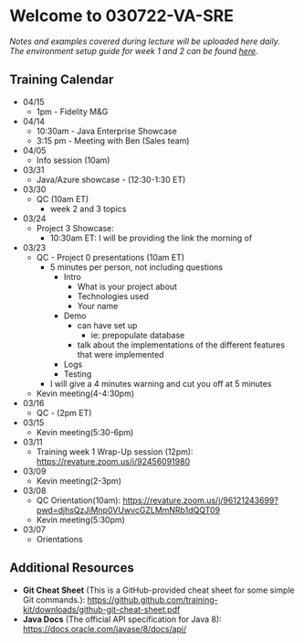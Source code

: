 # Welcome to 030722-VA-SRE

*Notes and examples covered during lecture will be uploaded here daily.  
The environment setup guide for week 1 and 2 can be found [here](https://github.com/022822-VA-SRE/notes/blob/main/setup/env_guide.md).*

## Training Calendar
* 04/15
    * 1pm - Fidelity M&G
* 04/14
    * 10:30am - Java Enterprise Showcase
    * 3:15 pm - Meeting with Ben (Sales team)
* 04/05
    * Info session (10am)
* 03/31
    * Java/Azure showcase - (12:30-1:30 ET)
* 03/30
    * QC (10am ET)
        * week 2 and 3 topics
* 03/24
    * Project 3 Showcase:
        - 10:30am ET: I will be providing the link the morning of 
* 03/23
    * QC - Project 0 presentations (10am ET)
        - 5 minutes per person, not including questions
            - Intro
                - What is your project about
                - Technologies used
                - Your name
            - Demo 
                - can have set up
                    - ie: prepopulate database
                - talk about the implementations of the different features that were implemented
            - Logs
            - Testing
        - I will give a 4 minutes warning and cut you off at 5 minutes
    * Kevin meeting(4-4:30pm)
* 03/16
    * QC - (2pm ET)
* 03/15
    * Kevin meeting(5:30-6pm)
* 03/11
    * Training week 1 Wrap-Up session (12pm): https://revature.zoom.us/j/92456091980
* 03/09
    * Kevin meeting(2-3pm)
* 03/08
    * QC Orientation(10am): https://revature.zoom.us/j/96121243699?pwd=djhsQzJiMnp0VUwvcGZLMmNRb1dQQT09
    * Kevin meeting(5:30pm)
* 03/07
    * Orientations

## Additional Resources

*  **Git Cheat Sheet** (This is a GitHub-provided cheat sheet for some simple Git commands.): https://github.github.com/training-kit/downloads/github-git-cheat-sheet.pdf
*  **Java Docs** (The official API specification for Java 8): https://docs.oracle.com/javase/8/docs/api/

